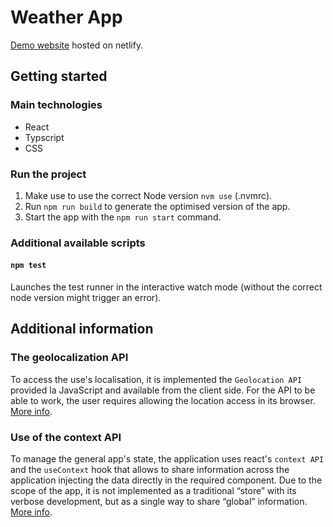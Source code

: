 # Weather App

[Demo website](https://weatherappsb24.netlify.app/) hosted on netlify.

## Getting started

### Main technologies

- React
- Typscript
- CSS

### Run the project

1. Make use to use the correct Node version `nvm use` (.nvmrc).
2. Run `npm run build` to generate the optimised version of the app.
3. Start the app with the `npm run start` command.

### Additional available scripts

#### `npm test`

Launches the test runner in the interactive watch mode (without the correct node version might trigger an error).

## Additional information

### The geolocalization API

To access the use's localisation, it is implemented the `Geolocation API` provided la JavaScript and available from the client side. For the API to be able to work, the user requires allowing the location access in its browser. [More info](https://developer.mozilla.org/en-US/docs/Web/API/Geolocation_API).

### Use of the context API

To manage the general app's state, the application uses react's `context API` and the `useContext` hook that allows to share information across the application injecting the data directly in the required component. Due to the scope of the app, it is not implemented as a traditional “store” with its verbose development, but as a single way to share “global” information. [More info](https://reactjs.org/docs/context.html).
